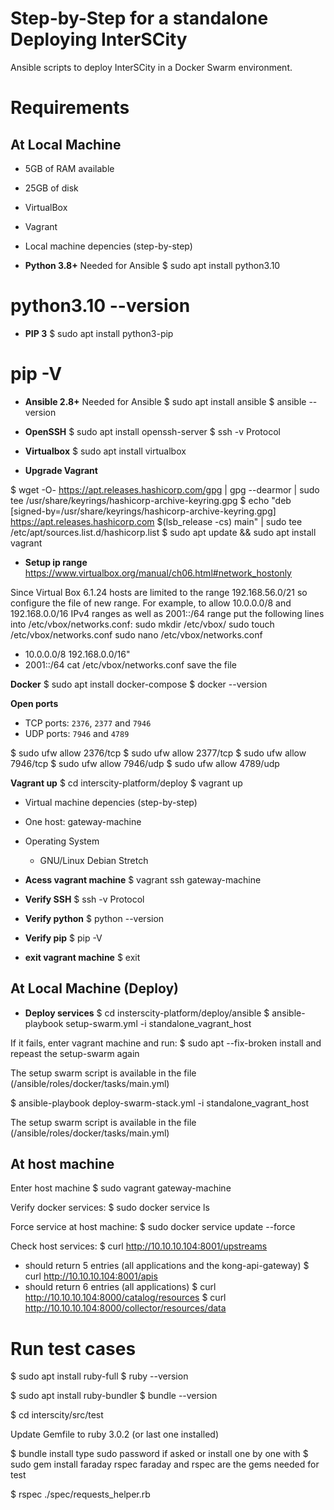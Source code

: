 # Step-by-Step for a standalone Deploying InterSCity

Ansible scripts to deploy InterSCity in a Docker Swarm environment.

# Requirements

## At Local Machine

* 5GB of RAM available
* 25GB of disk
* VirtualBox
* Vagrant

* Local machine depencies (step-by-step)

 - **Python 3.8+** Needed for Ansible
  $ sudo apt install python3.10
  # python3.10 --version

 - **PIP 3**
  $ sudo apt install python3-pip
  # pip -V

 - **Ansible 2.8+** Needed for Ansible
  $ sudo apt install ansible
  $ ansible --version

 - **OpenSSH**
  $ sudo apt install openssh-server
  $ ssh -v Protocol

  - **Virtualbox**
  $ sudo apt install virtualbox

  - **Upgrade Vagrant**

  $ wget -O- https://apt.releases.hashicorp.com/gpg | gpg --dearmor | sudo tee /usr/share/keyrings/hashicorp-archive-keyring.gpg
  $ echo "deb [signed-by=/usr/share/keyrings/hashicorp-archive-keyring.gpg] https://apt.releases.hashicorp.com $(lsb_release -cs) main" | sudo tee /etc/apt/sources.list.d/hashicorp.list
  $ sudo apt update && sudo apt install vagrant

   - **Setup ip range**
  https://www.virtualbox.org/manual/ch06.html#network_hostonly
  
  Since Virtual Box 6.1.24 hosts are limited to the range 192.168.56.0/21 so configure the file of new range.
  For example, to allow 10.0.0.0/8 and 192.168.0.0/16 IPv4 ranges as well as 2001::/64 range put the following lines
into /etc/vbox/networks.conf:
  sudo mkdir /etc/vbox/
  sudo touch /etc/vbox/networks.conf 
  sudo nano /etc/vbox/networks.conf
  * 10.0.0.0/8 192.168.0.0/16"
  * 2001::/64
  cat /etc/vbox/networks.conf
  save the file

 **Docker**
 $ sudo apt install docker-compose
 $ docker --version

 **Open ports**
  - TCP ports: `2376`, `2377` and `7946`
  - UDP ports: `7946` and `4789`

  $ sudo ufw allow 2376/tcp
  $ sudo ufw allow 2377/tcp
  $ sudo ufw allow 7946/tcp
  $ sudo ufw allow 7946/udp
  $ sudo ufw allow 4789/udp

 **Vagrant up**
$ cd interscity-platform/deploy
$ vagrant up

* Virtual machine depencies (step-by-step)

* One host: gateway-machine
* Operating System
  - GNU/Linux Debian Stretch

 - **Acess vagrant machine**
  $ vagrant ssh gateway-machine

 - **Verify SSH**
  $ ssh -v Protocol

 - **Verify python**
  $ python --version

 - **Verify pip**
  $ pip -V

 - **exit vagrant machine**
  $ exit

## At Local Machine (Deploy)

 - **Deploy services**
  $ cd insterscity-platform/deploy/ansible
  $ ansible-playbook setup-swarm.yml -i standalone_vagrant_host

  If it fails, enter vagrant machine and run:
  $ sudo apt --fix-broken install
  and repeast the setup-swarm again

  The setup swarm script is available in the file (/ansible/roles/docker/tasks/main.yml)

  $ ansible-playbook deploy-swarm-stack.yml -i standalone_vagrant_host

  The setup swarm script is available in the file (/ansible/roles/docker/tasks/main.yml)

  ## At host machine
  Enter host machine
  $ sudo vagrant gateway-machine

  Verify docker services:
  $ sudo docker service ls

  Force service at host machine:
  $ sudo docker service update --force <docker id>
  
  Check host services:
  $ curl http://10.10.10.104:8001/upstreams
  - should return 5 entries (all applications and the kong-api-gateway)
  $ curl http://10.10.10.104:8001/apis
  - should return 6 entries (all applications)
  $ curl http://10.10.10.104:8000/catalog/resources
  $ curl http://10.10.10.104:8000/collector/resources/data

  # Run test cases

  $ sudo apt install ruby-full
  $ ruby --version

  $ sudo apt install ruby-bundler
  $ bundle --version

  $ cd interscity/src/test

  Update Gemfile to ruby 3.0.2 (or last one installed)

  $ bundle install
  type sudo password if asked
  or install one by one with
  $ sudo gem install faraday rspec
  faraday and rspec are the gems needed for test

  $ rspec ./spec/requests_helper.rb

